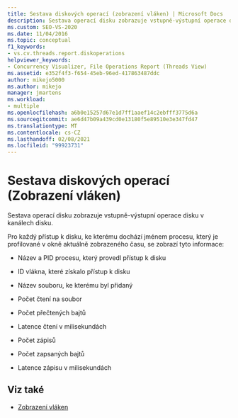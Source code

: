 ```yaml
---
title: Sestava diskových operací (zobrazení vláken) | Microsoft Docs
description: Sestava operací disku zobrazuje vstupně-výstupní operace disku v kanálech disku. Podívejte se, jaké informace jsou hlášeny pro každý přístup k disku.
ms.custom: SEO-VS-2020
ms.date: 11/04/2016
ms.topic: conceptual
f1_keywords:
- vs.cv.threads.report.diskoperations
helpviewer_keywords:
- Concurrency Visualizer, File Operations Report (Threads View)
ms.assetid: e352f4f3-f654-45eb-96ed-417863487ddc
author: mikejo5000
ms.author: mikejo
manager: jmartens
ms.workload:
- multiple
ms.openlocfilehash: a6b0e15257d67e1d7ff1aaef14c2ebfff3775d6a
ms.sourcegitcommit: ae6d47b09a439cd0e13180f5e89510e3e347fd47
ms.translationtype: MT
ms.contentlocale: cs-CZ
ms.lasthandoff: 02/08/2021
ms.locfileid: "99923731"
---
```

# <a name="disk-operations-report-threads-view"></a>Sestava diskových operací (Zobrazení vláken)
Sestava operací disku zobrazuje vstupně-výstupní operace disku v kanálech disku.

 Pro každý přístup k disku, ke kterému dochází jménem procesu, který je profilované v okně aktuálně zobrazeného času, se zobrazí tyto informace:

- Název a PID procesu, který provedl přístup k disku

- ID vlákna, které získalo přístup k disku

- Název souboru, ke kterému byl přidaný

- Počet čtení na soubor

- Počet přečtených bajtů

- Latence čtení v milisekundách

- Počet zápisů

- Počet zapsaných bajtů

- Latence zápisu v milisekundách

## <a name="see-also"></a>Viz také
- [Zobrazení vláken](../profiling/threads-view-parallel-performance.md)